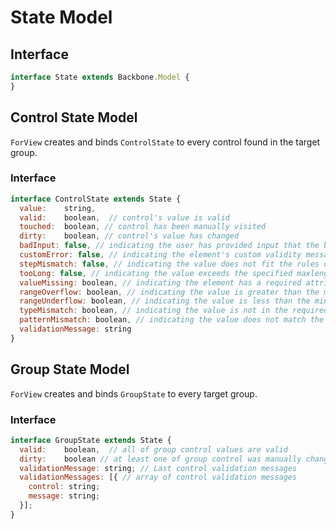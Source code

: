 # State Model

## Interface
```javascript
interface State extends Backbone.Model {
}
```

## Control State Model
`ForView` creates and binds `ControlState` to every control found in the target group.

### Interface
```javascript
interface ControlState extends State {
  value:    string,
  valid:    boolean,  // control's value is valid
  touched:  boolean, // control has been manually visited
  dirty:    boolean, // control's value has changed
  badInput: false, // indicating the user has provided input that the browser is unable to convert.
  customError: false, // indicating the element's custom validity message has been set to a non-empty string by calling the element's setCustomValidity() method.
  stepMismatch: false, // indicating the value does not fit the rules determined by the step attribute
  tooLong: false, // indicating the value exceeds the specified maxlength for HTMLInputElement or HTMLTextAreaElement objects
  valueMissing: boolean, // indicating the element has a required attribute, but no value.
  rangeOverflow: boolean, // indicating the value is greater than the maximum specified by the max attribute.
  rangeUnderflow: boolean, // indicating the value is less than the minimum specified by the min attribute.
  typeMismatch: boolean, // indicating the value is not in the required syntax
  patternMismatch: boolean, // indicating the value does not match the specified pattern
  validationMessage: string
}
```

## Group State Model
`ForView` creates and binds `GroupState` to every target group.

### Interface
```javascript
interface GroupState extends State {
  valid:    boolean,  // all of group control values are valid
  dirty:    boolean // at least one of group control was manually changed
  validationMessage: string; // Last control validation messages
  validationMessages: [{ // array of control validation messages
    control: string;
    message: string;
  }];
}
```